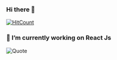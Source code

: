 ### Hi there 👋

[![HitCount](http://hits.dwyl.com/vodnalasahithi/vodnalasahithi.svg)](http://hits.dwyl.com/vodnalasahithi/vodnalasahithi)


### 🔭 I’m currently working on React Js

![Quote](https://github-readme-quotes.herokuapp.com/quote?theme=graywhite)

<!--
**vodnalasahithi/vodnalasahithi** is a ✨ _special_ ✨ repository because its `README.md` (this file) appears on your GitHub profile.

Here are some ideas to get you started:

- 🌱 I’m currently learning ...
- 👯 I’m looking to collaborate on ...
- 🤔 I’m looking for help with ...
- 💬 Ask me about ...
- 📫 How to reach me: ...
- 😄 Pronouns: ...
- ⚡ Fun fact: ...
-->
